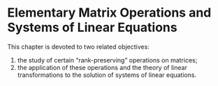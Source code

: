 # Elementary Matrix Operations and Systems of Linear Equations

This chapter is devoted to two related objectives:

1. the study of certain “rank-preserving” operations on matrices;
2. the application of these operations and the theory of linear transformations to the solution of systems of linear equations.